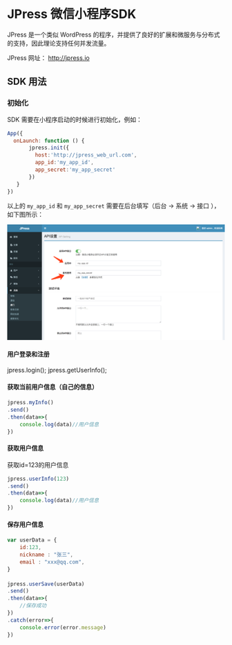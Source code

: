 # JPress 微信小程序SDK

JPress 是一个类似 WordPress 的程序，并提供了良好的扩展和微服务与分布式的支持，因此理论支持任何并发流量。

JPress 网址： http://jpress.io 


## SDK 用法

### 初始化

SDK 需要在小程序启动的时候进行初始化，例如：

```js
App({
  onLaunch: function () {
       jpress.init({
         host:'http://jpress_web_url.com',
         app_id:'my_app_id',
         app_secret:'my_app_secret'
       })
   }
})   
```

以上的 `my_app_id` 和 `my_app_secret` 需要在后台填写（后台 -> 系统 -> 接口 ），如下图所示：

![](./doc/imgs/jpress_app_id.png)

#### 用户登录和注册

jpress.login();
jpress.getUserInfo();

#### 获取当前用户信息（自己的信息）

```js
jpress.myInfo()
.send()
.then(data=>{
    console.log(data)//用户信息
})
```

#### 获取用户信息

获取id=123的用户信息

```js
jpress.userInfo(123)
.send()
.then(data=>{
    console.log(data)//用户信息
})
```

#### 保存用户信息

```js
var userData = {
    id:123,
    nickname : "张三",
    email : "xxx@qq.com",  
}

jpress.userSave(userData)
.send()
.then(data=>{
    //保存成功
})
.catch(error=>{
    console.error(error.message)
})
```


